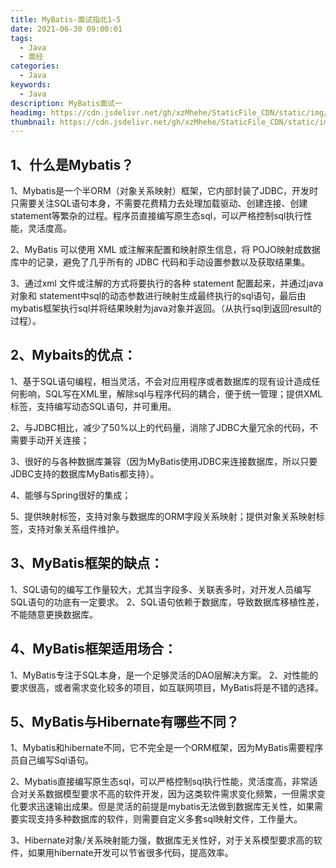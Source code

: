 ```yaml
---
title: MyBatis-面试指北1-5
date: 2021-06-30 09:00:01
tags:
  - Java
  - 面经
categories:
  - Java
keywords:
  - Java
description: MyBatis面试一
headimg: https://cdn.jsdelivr.net/gh/xzMhehe/StaticFile_CDN/static/img/20210630155335.png
thumbnail: https://cdn.jsdelivr.net/gh/xzMhehe/StaticFile_CDN/static/img/20210630155335.png
---
```


## 1、什么是Mybatis？
1、Mybatis是一个半ORM（对象关系映射）框架，它内部封装了JDBC，开发时只需要关注SQL语句本身，不需要花费精力去处理加载驱动、创建连接、创建statement等繁杂的过程。程序员直接编写原生态sql，可以严格控制sql执行性能，灵活度高。

2、MyBatis 可以使用 XML 或注解来配置和映射原生信息，将 POJO映射成数据库中的记录，避免了几乎所有的 JDBC 代码和手动设置参数以及获取结果集。

3、通过xml 文件或注解的方式将要执行的各种 statement 配置起来，并通过java对象和 statement中sql的动态参数进行映射生成最终执行的sql语句，最后由mybatis框架执行sql并将结果映射为java对象并返回。（从执行sql到返回result的过程）。

## 2、Mybaits的优点：
1、基于SQL语句编程，相当灵活，不会对应用程序或者数据库的现有设计造成任何影响，SQL写在XML里，解除sql与程序代码的耦合，便于统一管理；提供XML标签，支持编写动态SQL语句，并可重用。

2、与JDBC相比，减少了50%以上的代码量，消除了JDBC大量冗余的代码，不需要手动开关连接；

3、很好的与各种数据库兼容（因为MyBatis使用JDBC来连接数据库，所以只要JDBC支持的数据库MyBatis都支持）。

4、能够与Spring很好的集成；

5、提供映射标签，支持对象与数据库的ORM字段关系映射；提供对象关系映射标签，支持对象关系组件维护。

## 3、MyBatis框架的缺点：
1、SQL语句的编写工作量较大，尤其当字段多、关联表多时，对开发人员编写SQL语句的功底有一定要求。
2、SQL语句依赖于数据库，导致数据库移植性差，不能随意更换数据库。

## 4、MyBatis框架适用场合：
1、MyBatis专注于SQL本身，是一个足够灵活的DAO层解决方案。
2、对性能的要求很高，或者需求变化较多的项目，如互联网项目，MyBatis将是不错的选择。

## 5、MyBatis与Hibernate有哪些不同？

1、Mybatis和hibernate不同，它不完全是一个ORM框架，因为MyBatis需要程序员自己编写Sql语句。

2、Mybatis直接编写原生态sql，可以严格控制sql执行性能，灵活度高，非常适合对关系数据模型要求不高的软件开发，因为这类软件需求变化频繁，一但需求变化要求迅速输出成果。但是灵活的前提是mybatis无法做到数据库无关性，如果需要实现支持多种数据库的软件，则需要自定义多套sql映射文件，工作量大。

3、Hibernate对象/关系映射能力强，数据库无关性好，对于关系模型要求高的软件，如果用hibernate开发可以节省很多代码，提高效率。